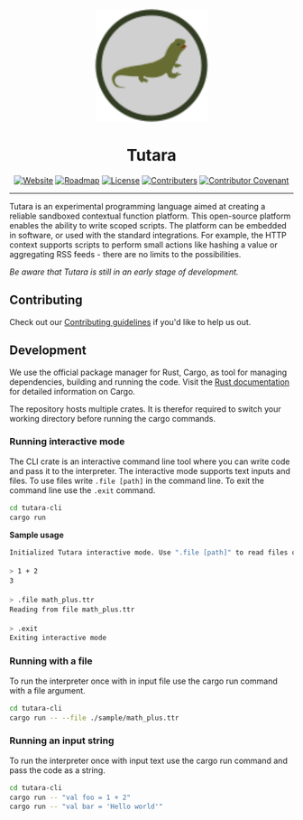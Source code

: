 <p align="center"><img src="https://github.com/tutara/tutara-assets/raw/master/logos/logo.svg" width="200" /></p>
<h1 align="center">Tutara</h1>

<p align="center">
	<a href="https://tutara.dev/"><img src="https://img.shields.io/badge/website-tutara.dev-orange" alt="Website" /></a>
	<a href="https://github.com/orgs/tutara/projects/1"><img src="https://img.shields.io/badge/tutara-Roadmap-darkgreen" alt="Roadmap" /></a>
	<a href="LICENSE"><img src="https://img.shields.io/github/license/tutara/tutara" alt="License" /></a>
	<a href="https://github.com/tutara/tutara/graphs/contributors"><img src="https://img.shields.io/github/contributors/tutara/tutara" alt="Contributers" /></a>
	<a href="CODE_OF_CONDUCT.md"><img src="https://img.shields.io/badge/contributor%20covenant-v2.0%20adopted-ff69b4.svg" alt="Contributor Covenant" /></a>
</p>

---

Tutara is an experimental programming language aimed at creating a reliable sandboxed contextual function platform. This open-source platform enables the ability to write scoped scripts. The platform can be embedded in software, or used with the standard integrations. For example, the HTTP context supports scripts to perform small actions like hashing a value or aggregating RSS feeds - there are no limits to the possibilities.

_Be aware that Tutara is still in an early stage of development._

## Contributing

Check out our [Contributing guidelines](CONTRIBUTING.md) if you'd like to help us out.

## Development

We use the official package manager for Rust, Cargo, as tool for managing dependencies, building and running the code. Visit the [Rust documentation](https://doc.rust-lang.org/cargo/) for detailed information on Cargo.

The repository hosts multiple crates. It is therefor required to switch your working directory before running the cargo commands.

### Running interactive mode

The CLI crate is an interactive command line tool where you can write code and pass it to the interpreter. The interactive mode supports text inputs and files. To use files write `.file [path]` in the command line. To exit the command line use the `.exit` command.

```sh
cd tutara-cli
cargo run
```

**Sample usage**

```sh
Initialized Tutara interactive mode. Use ".file [path]" to read files or ".exit" to leave.

> 1 + 2
3

> .file math_plus.ttr
Reading from file math_plus.ttr

> .exit
Exiting interactive mode
```

### Running with a file

To run the interpreter once with in input file use the cargo run command with a file argument.

```sh
cd tutara-cli
cargo run -- --file ./sample/math_plus.ttr
```

### Running an input string

To run the interpreter once with input text use the cargo run command and pass the code as a string.

```sh
cd tutara-cli
cargo run -- "val foo = 1 + 2"
cargo run -- "val bar = 'Hello world'"
```
